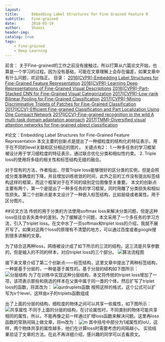 ```yaml
---
layout:     
title:      Embedding Label Structures for Fine Grained Feature R
subtitle:   Fine-grained
date:       2018-05-19
author:     Shaozi
header-img: 
catalog: true
tags:
    - Fine-grained
    - Deep Learning
---
```


前言：
关于Fine-grained的工作之前没有接触过。所以打算从六篇论文开始，也算是一个学习的过程。因为没有基础，可能在文章理解上会存在偏差，如果文章中有什么问题，欢迎指正。
目录：
[2016[CVPR]-Embedding Label Structures for Fine-Grained Feature Representation](https://arxiv.org/pdf/1512.02895)
[2016[CVPR]-Learning Deep Representations of Fine-Grained Visual Descriptions](https://arxiv.org/pdf/1605.05395)
[2016[CVPR]-Part-Stacked CNN for Fine-Grained Visual Categorization](https://arxiv.org/pdf/1512.08086)
[2017[CVPR]-Low-rank Bilinear Pooling for Fine-Grained Classification](https://arxiv.org/pdf/1611.05109)
[2017[CVPR]-Mining Discriminative Triplets of Patches for Fine-Grained Classification](https://arxiv.org/pdf/1605.01130)
[2017[ICCV]-Efficient Fine-grained Classification and Part Localization Using One Compact Network]()
[2017[ICCV]-Fine-grained recognition in the wild A multi-task domain adaptation approach]()
[2017[TMM]-Diversified visual attention networks for fine-grained object classification]()

#论文：Embedding Label Structures for Fine-Grained Feature Representation
本文主要的创新点是提出了一种细粒度的结构化的特征表示，用于在不同的level关联和区分相近的图片。
关键点有2：
1.一种多任务的学习框架被设计用于学习细粒度的特征表示，通过联合优化分类和相似性约束。
2. Triple loss的使用将多级的相关性和标签结构无缝的融合。

对于现有的方法，作者指出，尽管Triple loss能够很好的区分类的实例，但是会照成分类准确度的下降，并且增加训练收敛的时间，此外之前的工作没有提出标签结构这样的框架，而这个框架对于在不同的级别定位图像至关重要。
本文的创新点主要有两个，第一个是提出了一种多任务的学习框架，同时用雕了分类损失和相似性损失。第二个创新点是本文设计了一种嵌入标签结构，比如层级或者属性。用于区分图片。

##论文方法
传统的用于分类的方法使用softmax loss来解决分类问题，但是这种loss往往会丢失类中的差别。为了缓解这个问题，本文采用了一个多任务的学习方法，引入了triplet loss。在文中水了一页softmax和triplet loss的介绍，我就不展开写了。如果对这两个loss的原理有不清楚的地方，可以通过百度或者google搜到很多讲解的文章。

为了结合这两种loss，网络被设计成了如下所示的三流的结构，这三流是共享参数的，但是输入的不同的样本，对应triplet loss的三个部分。
![算法流程图](https://upload-images.jianshu.io/upload_images/11609151-e367621eb6193f8d.png?imageMogr2/auto-orient/strip%7CimageView2/2/w/1240)

接下来文章介绍了第二个创新点——标签结构，这里文章中提出了两种标签结构，一种是基于分层的，一种是基于属性的。基于分层的结构如下图所示：
![分层结构](https://upload-images.jianshu.io/upload_images/11609151-a2cd89212fba3997.png?imageMogr2/auto-orient/strip%7CimageView2/2/w/1240)
为了在训练中实现这种分层结构，本文将传统的triplet loss增加了一项，该项表示那些和挑选的样本在父类中属于同一类的个体。然后扩写了triplet loss的函数，将其改为：
![qurdruplets函数](https://upload-images.jianshu.io/upload_images/11609151-e8559434a6ea4a0e.png?imageMogr2/auto-orient/strip%7CimageView2/2/w/1240)
按照这样的格式，这个公式可以扩写为x个level，这样由x子的triplets函数组成

出了上面的分层的结构，细粒度的物体之间可以共享一些属性，如下图所示：
![共享属性](https://upload-images.jianshu.io/upload_images/11609151-ab31f5ed4a743d90.png?imageMogr2/auto-orient/strip%7CimageView2/2/w/1240)
不同于上面的分层的结构，在讨论属性时，不同类别的物体可能共享相同的属性，所以，不能再像之前一样通过扩增loss函数来解决问题。这里再loss函数的常熟间隔上做文章，将m改为：
![m](https://upload-images.jianshu.io/upload_images/11609151-9c95896ab8a0bdc7.png?imageMogr2/auto-orient/strip%7CimageView2/2/w/1240)
其中括号中部分为1减属性的IoU，这样，两个物体共享的属性越多，他们在计算loss时需要考虑的间隔越小。
实验结果验证了文章的方法。在此不再详细介绍，感兴趣的同学可以去看原文。
